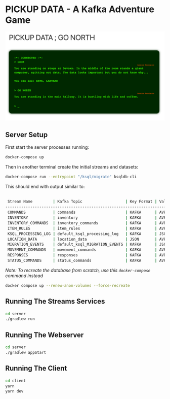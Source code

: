 # PICKUP DATA - A Kafka Adventure Game

![Screenshot](Screenshot.png)

## Server Setup

First start the server processes running:

```sh
docker-compose up
```


Then in another terminal create the initial streams and datasets:

```sh
docker-compose run --entrypoint "/ksql/migrate" ksqldb-cli
```

This should end with output similar to:

```sh

 Stream Name         | Kafka Topic                   | Key Format | Value Format | Windowed 
--------------------------------------------------------------------------------------------
 COMMANDS            | commands                      | KAFKA      | AVRO         | false    
 INVENTORY           | inventory                     | KAFKA      | AVRO         | false    
 INVENTORY_COMMANDS  | inventory_commands            | KAFKA      | AVRO         | false    
 ITEM_RULES          | item_rules                    | KAFKA      | AVRO         | false    
 KSQL_PROCESSING_LOG | default_ksql_processing_log   | KAFKA      | JSON         | false    
 LOCATION_DATA       | location_data                 | JSON       | AVRO         | false    
 MIGRATION_EVENTS    | default_ksql_MIGRATION_EVENTS | KAFKA      | JSON         | false    
 MOVEMENT_COMMANDS   | movement_commands             | KAFKA      | AVRO         | false    
 RESPONSES           | responses                     | KAFKA      | AVRO         | false    
 STATUS_COMMANDS     | status_commands               | KAFKA      | AVRO         | false    

```


_Note: To recreate the database from scratch, use this `docker-compose` command instead_

```sh
docker compose up --renew-anon-volumes --force-recreate
```

## Running The Streams Services

```sh
cd server 
./gradlew run
```

## Running The Webserver

```sh
cd server 
./gradlew appStart
```

## Running The Client

```sh
cd client 
yarn
yarn dev
```
